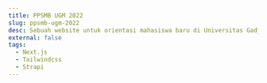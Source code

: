 ```yaml
---
title: PPSMB UGM 2022
slug: ppsmb-ugm-2022
desc: Sebuah website untuk orientasi mahasiswa baru di Universitas Gadjah Mada. Website ini kami kerjakan sebagai tim beranggotakan 7 orang.
external: false
tags:
  - Next.js
  - Tailwindcss
  - Strapi
---
```

